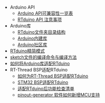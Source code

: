 - Arduino API
  - [Arduino API可兼容性一览表](/zh/manual/api/api-compatibility.md)
  - [RTduino API 注意事项](/zh/manual/api/api-notice.md)
- Arduino库
  - [RTduino文件夹目录结构](/zh/manual/libraries/dir-structure.md)
  - [Arduino内建库](/zh/manual/libraries/buildin-libraries.md)
  - [Arduino社区库](/zh/manual/libraries/community-libraries.md)
- [RTduino精简模式](/zh/manual/tinymode.md)
- [sketch文件的编译命令与编译方法](/zh/manual/sketch-loader.md)
- [如何将Arduino库适配RTduino](/zh/manual/adapt/libraries.md)
- RT-Thread BSP适配RTduino
  - [如何为RT-Thread BSP适配RTduino](/zh/manual/adapt/bsp/bsp.md)
  - [STM32 BSP适配RTduino](/zh/manual/adapt/bsp/stm32/stm32.md)
  - [适配RTduino后功能检查清单](/zh/manual/adapt/bsp/func-checklist.md)
  - [pinout-generator 软件如何新增MCU支持](/zh/manual/adapt/bsp/add-mcu.md)
